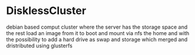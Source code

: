 # DisklessCluster
debian based comput cluster where the server has the storage space and the rest load an image from it to boot and mount via nfs the home and with the possibility to add a hard drive as swap and storage which merged and dristributed using glusterfs
